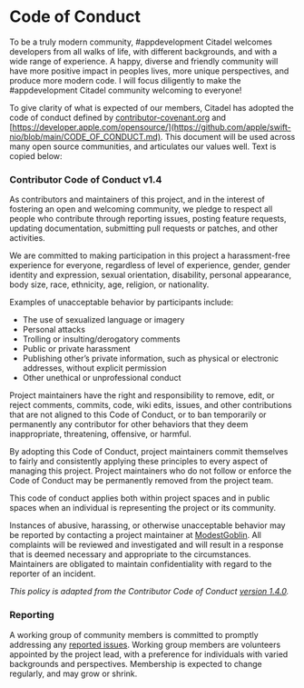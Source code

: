 # Code of Conduct
To be a truly modern community, \#appdevelopment Citadel welcomes developers from all walks of life,
with different backgrounds, and with a wide range of experience. A happy, diverse and friendly
community will have more positive impact in peoples lives, more unique perspectives, and produce more modern
code. I will focus diligently to make the \#appdevelopment Citadel community welcoming to everyone!

To give clarity of what is expected of our members, Citadel has adopted the code of conduct
defined by [contributor-covenant.org](https://www.contributor-covenant.org) and [https://developer.apple.com/opensource/](https://github.com/apple/swift-nio/blob/main/CODE_OF_CONDUCT.md). This document will be used across many open source
communities, and articulates our values well. Text is copied below:

### Contributor Code of Conduct v1.4
As contributors and maintainers of this project, and in the interest of fostering an open and
welcoming community, we pledge to respect all people who contribute through reporting
issues, posting feature requests, updating documentation, submitting pull requests or patches,
and other activities.

We are committed to making participation in this project a harassment-free experience for
everyone, regardless of level of experience, gender, gender identity and expression, sexual
orientation, disability, personal appearance, body size, race, ethnicity, age, religion, or
nationality.

Examples of unacceptable behavior by participants include:
- The use of sexualized language or imagery
- Personal attacks
- Trolling or insulting/derogatory comments
- Public or private harassment
- Publishing other’s private information, such as physical or electronic addresses, without explicit permission
- Other unethical or unprofessional conduct

Project maintainers have the right and responsibility to remove, edit, or reject comments,
commits, code, wiki edits, issues, and other contributions that are not aligned to this Code of
Conduct, or to ban temporarily or permanently any contributor for other behaviors that they
deem inappropriate, threatening, offensive, or harmful.

By adopting this Code of Conduct, project maintainers commit themselves to fairly and
consistently applying these principles to every aspect of managing this project. Project
maintainers who do not follow or enforce the Code of Conduct may be permanently removed
from the project team.

This code of conduct applies both within project spaces and in public spaces when an
individual is representing the project or its community.

Instances of abusive, harassing, or otherwise unacceptable behavior may be reported by
contacting a project maintainer at [ModestGoblin](https://twitter.com/modestgoblin). All complaints will be reviewed and
investigated and will result in a response that is deemed necessary and appropriate to the
circumstances. Maintainers are obligated to maintain confidentiality with regard to the reporter
of an incident.

*This policy is adapted from the Contributor Code of Conduct [version 1.4.0](https://contributor-covenant.org/version/1/4/0/).*

### Reporting
A working group of community members is committed to promptly addressing any [reported issues](mailto:sikmat@mcmaster.ca).
Working group members are volunteers appointed by the project lead, with a
preference for individuals with varied backgrounds and perspectives. Membership is expected
to change regularly, and may grow or shrink.
